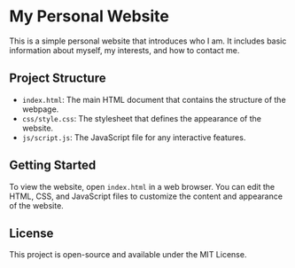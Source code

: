 # My Personal Website

This is a simple personal website that introduces who I am. It includes basic information about myself, my interests, and how to contact me.

## Project Structure

- `index.html`: The main HTML document that contains the structure of the webpage.
- `css/style.css`: The stylesheet that defines the appearance of the website.
- `js/script.js`: The JavaScript file for any interactive features.

## Getting Started

To view the website, open `index.html` in a web browser. You can edit the HTML, CSS, and JavaScript files to customize the content and appearance of the website.

## License

This project is open-source and available under the MIT License.
